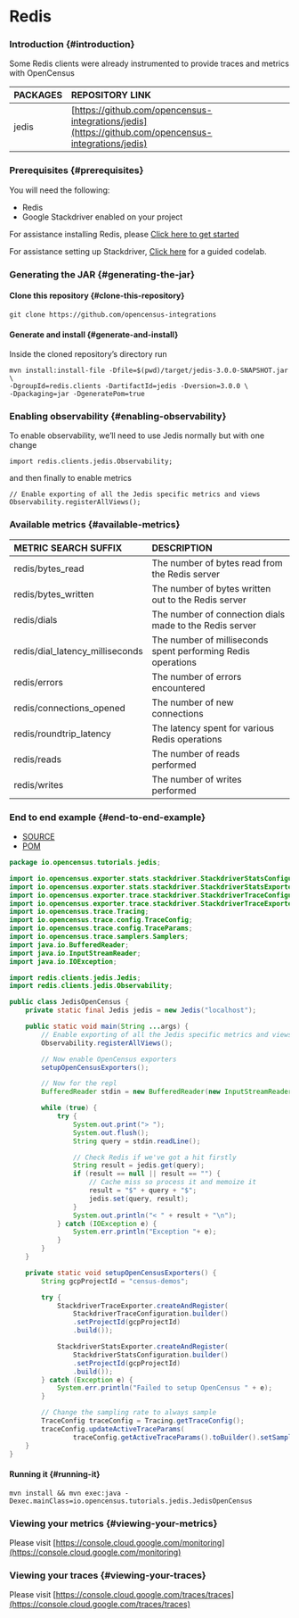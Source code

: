 # Redis

### Introduction {#introduction}

Some Redis clients were already instrumented to provide traces and metrics with OpenCensus

| PACKAGES | REPOSITORY LINK |
| :--- | :--- |
| jedis | [https://github.com/opencensus-integrations/jedis](https://github.com/opencensus-integrations/jedis) |

### Prerequisites {#prerequisites}

You will need the following:

* Redis
* Google Stackdriver enabled on your project

For assistance installing Redis, please [Click here to get started](https://redis.io/topics/quickstart)

For assistance setting up Stackdriver, [Click here](https://opencensus.io/codelabs/stackdriver) for a guided codelab.

### Generating the JAR {#generating-the-jar}

#### Clone this repository {#clone-this-repository}

```text
git clone https://github.com/opencensus-integrations
```

#### Generate and install {#generate-and-install}

Inside the cloned repository’s directory run

```text
mvn install:install-file -Dfile=$(pwd)/target/jedis-3.0.0-SNAPSHOT.jar \
-DgroupId=redis.clients -DartifactId=jedis -Dversion=3.0.0 \
-Dpackaging=jar -DgeneratePom=true
```

### Enabling observability {#enabling-observability}

To enable observability, we’ll need to use Jedis normally but with one change

```text
import redis.clients.jedis.Observability;
```

and then finally to enable metrics

```text
// Enable exporting of all the Jedis specific metrics and views
Observability.registerAllViews();
```

### Available metrics {#available-metrics}

| METRIC SEARCH SUFFIX | DESCRIPTION |
| :--- | :--- |
| redis/bytes\_read | The number of bytes read from the Redis server |
| redis/bytes\_written | The number of bytes written out to the Redis server |
| redis/dials | The number of connection dials made to the Redis server |
| redis/dial\_latency\_milliseconds | The number of milliseconds spent performing Redis operations |
| redis/errors | The number of errors encountered |
| redis/connections\_opened | The number of new connections |
| redis/roundtrip\_latency | The latency spent for various Redis operations |
| redis/reads | The number of reads performed |
| redis/writes | The number of writes performed |

### End to end example {#end-to-end-example}

* [SOURCE](https://opencensus.io/guides/integrations/redis/java/#0)
* [POM](https://opencensus.io/guides/integrations/redis/java/#1)

```java
package io.opencensus.tutorials.jedis;

import io.opencensus.exporter.stats.stackdriver.StackdriverStatsConfiguration;
import io.opencensus.exporter.stats.stackdriver.StackdriverStatsExporter;
import io.opencensus.exporter.trace.stackdriver.StackdriverTraceConfiguration;
import io.opencensus.exporter.trace.stackdriver.StackdriverTraceExporter;
import io.opencensus.trace.Tracing;
import io.opencensus.trace.config.TraceConfig;
import io.opencensus.trace.config.TraceParams;
import io.opencensus.trace.samplers.Samplers;
import java.io.BufferedReader;
import java.io.InputStreamReader;
import java.io.IOException;

import redis.clients.jedis.Jedis;
import redis.clients.jedis.Observability;

public class JedisOpenCensus {
    private static final Jedis jedis = new Jedis("localhost");

    public static void main(String ...args) {
        // Enable exporting of all the Jedis specific metrics and views.
        Observability.registerAllViews();

        // Now enable OpenCensus exporters
        setupOpenCensusExporters();

        // Now for the repl
        BufferedReader stdin = new BufferedReader(new InputStreamReader(System.in));

        while (true) {
            try {
                System.out.print("> ");
                System.out.flush();
                String query = stdin.readLine();

                // Check Redis if we've got a hit firstly
                String result = jedis.get(query);
                if (result == null || result == "") {
                    // Cache miss so process it and memoize it
                    result = "$" + query + "$";
                    jedis.set(query, result);
                }
                System.out.println("< " + result + "\n");
            } catch (IOException e) {
                System.err.println("Exception "+ e);
            }
        }
    }

    private static void setupOpenCensusExporters() {
        String gcpProjectId = "census-demos";

        try {
            StackdriverTraceExporter.createAndRegister(
                StackdriverTraceConfiguration.builder()
                .setProjectId(gcpProjectId)
                .build());

            StackdriverStatsExporter.createAndRegister(
                StackdriverStatsConfiguration.builder()
                .setProjectId(gcpProjectId)
                .build());
        } catch (Exception e) {
            System.err.println("Failed to setup OpenCensus " + e);
        }

        // Change the sampling rate to always sample
        TraceConfig traceConfig = Tracing.getTraceConfig();
        traceConfig.updateActiveTraceParams(
                traceConfig.getActiveTraceParams().toBuilder().setSampler(Samplers.alwaysSample()).build());
    }
}
```

#### Running it {#running-it}

```text
mvn install && mvn exec:java -Dexec.mainClass=io.opencensus.tutorials.jedis.JedisOpenCensus
```

### Viewing your metrics {#viewing-your-metrics}

Please visit [https://console.cloud.google.com/monitoring](https://console.cloud.google.com/monitoring)

### Viewing your traces {#viewing-your-traces}

Please visit [https://console.cloud.google.com/traces/traces](https://console.cloud.google.com/traces/traces)


